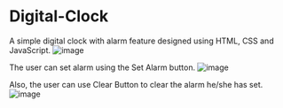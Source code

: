 # Digital-Clock
A simple digital clock with alarm feature designed using HTML, CSS and JavaScript.
![image](https://user-images.githubusercontent.com/93242916/149657354-fc4f9934-c696-4209-a6d9-9f125c5fb29c.png)

The user can set alarm using the Set Alarm button.
![image](https://user-images.githubusercontent.com/93242916/149657459-b4e72b89-134d-4aa0-9841-eb959de6ba7f.png)

Also, the user can use Clear Button to clear the alarm he/she has set.
![image](https://user-images.githubusercontent.com/93242916/149657531-e0750d2e-2a8b-46ea-8c64-3ac164f20702.png)
